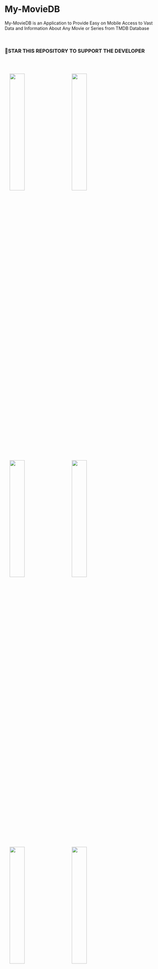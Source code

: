 # My-MovieDB

My-MovieDB is an Application to Provide Easy on Mobile Access to Vast Data and Information About Any Movie or Series from TMDB Database

<br>

### 🌟STAR THIS REPOSITORY TO SUPPORT THE DEVELOPER

<br>

<img src="https://user-images.githubusercontent.com/103625079/199246045-c1ce948a-a7ed-46b0-b458-d5a34f18edb4.jpg" style="width: 31%;margin:16px;" />&nbsp;&nbsp;
<img src="https://user-images.githubusercontent.com/103625079/199246117-45c06434-0ab8-4ca0-b3ba-1c7b9b36b6a8.jpg" style="width: 31%;margin:16px;" />&nbsp;&nbsp;
<img src="https://user-images.githubusercontent.com/103625079/198847166-1ac48c1d-78cc-49ed-84a6-0656f426de19.jpg?raw=true" style="width: 31%;margin:16px;" />&nbsp;&nbsp;
<img src="https://user-images.githubusercontent.com/103625079/198847184-6be12f6e-2331-4bd3-8f65-75cdd3bd2435.jpg?raw=true" style="width: 31%;margin:16px;" />&nbsp;&nbsp;
<img src="https://user-images.githubusercontent.com/103625079/198847194-8632a754-20a4-49b2-81f3-c9267c6c5642.jpg?raw=true" style="width: 31%;margin:16px;" />&nbsp;&nbsp;
<img src="https://user-images.githubusercontent.com/103625079/198847202-f14f7359-9788-46c4-b77a-e7f58cc771b8.jpg?raw=true" style="width: 31%;margin:16px;" />&nbsp;&nbsp;
<img src="https://user-images.githubusercontent.com/103625079/198847229-a8c9eae6-32ea-42e0-b2a8-4c1edd4e62e0.jpg?raw=true" style="width: 31%;margin:16px;" />&nbsp;&nbsp;
<img src="https://user-images.githubusercontent.com/103625079/198847236-9cb78b17-e9ac-49c5-a071-06cbd3217c70.jpg?raw=true" style="width: 31%;margin:16px;" />&nbsp;&nbsp;
<img src="https://user-images.githubusercontent.com/103625079/198847239-3079f5c7-7930-4c3f-881e-bca6e6359354.jpg?raw=true" style="width: 31%;margin:16px;" />

## APP FEATURES

- Get Every Important Information About Any Movie or Series

- Feature to Search Any Movie or Series

- Seperate Catagory for Movie and Series

- Get Movie or Series by Popular, Trending, etc Catagory

- Playback Movie or Series Related Videos

- Get Season Details of Any Series

## WANT TO CONTRIBUTE?

- All contributions are welcome, from code to documentation to graphics to design suggestions to bug reports. Please use GitHub to its fullest; contribute Pull Requests

